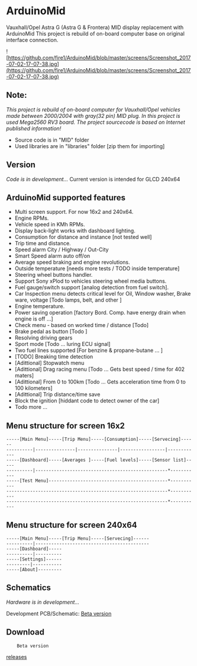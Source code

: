 # ArduinoMid
Vauxhall/Opel Astra G (Astra G & Frontera) MID display replacement with ArduinoMid
This project is rebuild of on-board computer  base on original interface connection.


![https://github.com/fire1/ArduinoMid/blob/master/screens/Screenshot_2017-07-02-17-07-38.jpg](https://github.com/fire1/ArduinoMid/blob/master/screens/Screenshot_2017-07-02-17-07-38.jpg)

## Note:
_This project is rebuild of on-board computer for Vauxhall/Opel vehicles 
 made  between 2000/2004 with gray(32 pin) MID plug.
In this project is used Mega2560 RV3 board.
The project sourcecode is based on Internet published information!_

* Source code is in "MID" folder
* Used libraries are in "libraries" folder [zip them for importing]

## Version 
   _Code is  in development..._ Current version is intended for GLCD 240x64

## ArduinoMid supported features

* Multi screen support. For now 16x2 and 240x64.
* Engine RPMs.
* Vehicle speed in KMh RPMs.
* Display back-light works with dashboard lighting.
* Consumption for distance and instance [not tested well]
* Trip time and distance.
* Speed alarm  City / Highway / Out-City
* Smart Speed alarm auto off/on
* Average speed braking and engine revolutions.
* Outside temperature [needs more tests / TODO inside temperature]
* Steering wheel buttons handler.
* Support Sony xPlod to vehicles steering wheel media buttons.
* Fuel gauge/switch support [analog detection from fuel switch].
* Car Inspection menu detects critical level for  Oil, Window washer, Brake ware, voltage [Todo lamps, belt, and other ]
* Engine temperature.
* Power saving operation [factory Bord. Comp. have energy drain when engine is off ...]
* Check menu - based on worked time / distance [Todo]
* Brake pedal as button [Todo ]
* Resolving driving gears 
* Sport mode [Todo ... luring ECU signal]
* Two fuel lines supported [For benzine & propane-butane ... ]
* [TODO] Breaking time detection
* [Adittional] Stopwatch menu
* [Adittional] Drag racing menu [Todo ... Gets best speed / time for 402 maters]
* [Adittional] From 0 to 100km [Todo ... Gets acceleration time from 0 to 100 kilometers]
* [Adittional] Trip distance/time save
* Block the ignition [hiddant code to detect owner of the car]
* Todo more ...

## Menu structure for screen 16x2

    -----[Main Menu]-----[Trip Menu]-----[Consumption]-----[Servecing]------
    ----------|---------------|---------------|-----------------|------------
    -----[Dashboard]-----[Averages ]-----[Fuel levels]-----[Sensor list]-----
    ----------|--------------------------------------------------*-----------
    -----[Test Menu]---------------------------------------------*-----------
    -------------------------------------------------------------*-----------
    -------------------------------------------------------------*-----------

## Menu structure for screen 240x64

    -----[Main Menu]-----[Trip Menu]-----[Servecing]------
    ----------|-------------------------------------------
    -----[Dashboard]-----
    ----------|----------
    -----[Settings]------
    ---------|-----------
    -----[About]---------


## Schematics
   _Hardware is  in development..._
   
  Development PCB/Schematic: [Beta version](https://easyeda.com/fire1.a.zaprianov/MID-41fc7dfe4c28497e8611276d7192d732)

## Download 
        Beta version
[releases](https://github.com/fire1/ArduinoMid/releases)





